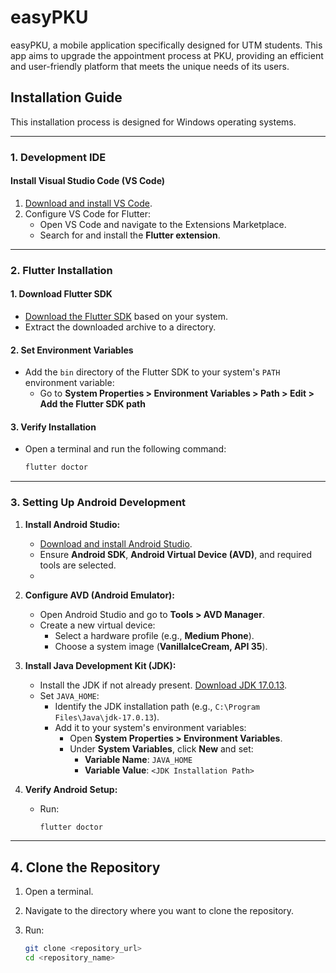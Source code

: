 # easyPKU

easyPKU, a mobile application specifically designed for UTM students. This app aims to upgrade the appointment process at PKU, providing an efficient and user-friendly platform that meets the unique needs of its users.

## Installation Guide

This installation process is designed for Windows operating systems.

---

### 1. Development IDE

#### Install Visual Studio Code (VS Code)
1. [Download and install VS Code](https://code.visualstudio.com/).
2. Configure VS Code for Flutter:
   - Open VS Code and navigate to the Extensions Marketplace.
   - Search for and install the **Flutter extension**.

---

### 2. Flutter Installation

#### 1. Download Flutter SDK
- [Download the Flutter SDK](https://docs.flutter.dev/get-started/install) based on your system.
- Extract the downloaded archive to a directory.

#### 2. Set Environment Variables
- Add the `bin` directory of the Flutter SDK to your system's `PATH` environment variable:
  - Go to **System Properties > Environment Variables > Path > Edit > Add the Flutter SDK path** 

#### 3. Verify Installation
- Open a terminal and run the following command:
  ```bash
  flutter doctor

---

### 3. Setting Up Android Development

1. **Install Android Studio:**
   - [Download and install Android Studio](https://developer.android.com/studio).
   - Ensure **Android SDK**, **Android Virtual Device (AVD)**, and required tools are selected.
   - 
2. **Configure AVD (Android Emulator):**
   - Open Android Studio and go to **Tools > AVD Manager**.
   - Create a new virtual device:
     - Select a hardware profile (e.g., **Medium Phone**).
     - Choose a system image (**VanillaIceCream, API 35**).
       
3. **Install Java Development Kit (JDK):**
   - Install the JDK if not already present. [Download JDK 17.0.13](https://www.oracle.com/java/technologies/javase-jdk17-downloads.html).
   - Set `JAVA_HOME`:
     - Identify the JDK installation path (e.g., `C:\Program Files\Java\jdk-17.0.13`).
     - Add it to your system's environment variables:
       - Open **System Properties > Environment Variables**.
       - Under **System Variables**, click **New** and set:
         - **Variable Name**: `JAVA_HOME`
         - **Variable Value**: `<JDK Installation Path>`
           
4. **Verify Android Setup:**
   - Run:
     ```bash
     flutter doctor
     ```

---

## 4. Clone the Repository
1. Open a terminal.
   
2. Navigate to the directory where you want to clone the repository.
   
3. Run:
   ```bash
   git clone <repository_url>
   cd <repository_name>

